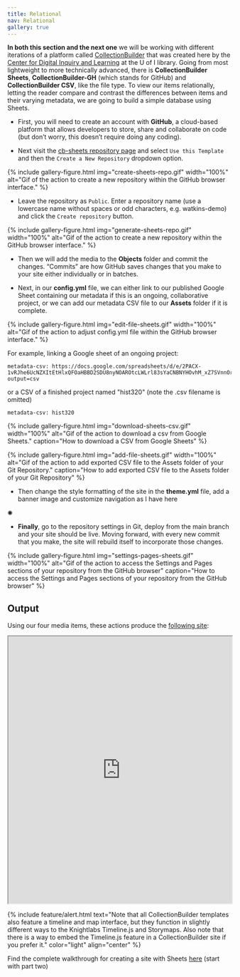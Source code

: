 ```yaml
---
title: Relational
nav: Relational
gallery: true
---
```


**In both this section and the next one** we will be working with different iterations of a platform called [CollectionBuilder](https://collectionbuilder.github.io/) that was created here by the [Center for Digital Inquiry and Learning](https://cdil.lib.uidaho.edu/) at the U of I library. Going from most lightweight to more technically advanced, there is **CollectionBuilder Sheets**, **CollectionBuilder-GH** (which stands for GitHub) and **CollectionBuilder CSV**, like the file type. To view our items relationally, letting the reader compare and contrast the differences between items and their varying metadata, we are going to build a simple database using Sheets.

- First, you will need to create an account with **GitHub**, a cloud-based platform that allows developers to store, share and collaborate on code (but don’t worry, this doesn’t require doing any coding). 

- Next visit the [cb-sheets repository page](https://github.com/CollectionBuilder/collectionbuilder-sheets) and select `Use this Template` and then the `Create a New Repository` dropdown option.

{% include gallery-figure.html img="create-sheets-repo.gif" width="100%" alt="Gif of the action to create a new repository within the GitHub browser interface." %} 

- Leave the repository as `Public`. Enter a repository name (use a lowercase name without spaces or odd characters, e.g. watkins-demo) and click the `Create repository` button.

{% include gallery-figure.html img="generate-sheets-repo.gif" width="100%" alt="Gif of the action to create a new repository within the GitHub browser interface." %} 

- Then we will add the media to the **Objects** folder and commit the changes. “Commits” are how GitHub saves changes that you make to your site either individually or in batches.

- Next, in our **config.yml** file, we can either link to our published Google Sheet containing our metadata if this is an ongoing, collaborative project, or we can add our metadata CSV file to our **Assets** folder if it is complete.

{% include gallery-figure.html img="edit-file-sheets.gif" width="100%" alt="Gif of the action to adjust config.yml file within the GitHub browser interface." %} 

For example, linking a Google sheet of an ongoing project:

```
metadata-csv: https://docs.google.com/spreadsheets/d/e/2PACX-1vRJhe6UcNZXItEtHlxQFOaHBBD2SDU8nyNOAROtcLWLrl83sYaCNBNYHOvhM_xZ7SVnnOrjCzo6U5_o/pub?output=csv
```

or a CSV of a finished project named "hist320" (note the .csv filename is omitted)

```
metadata-csv: hist320
```

{% include gallery-figure.html img="download-sheets-csv.gif" width="100%" alt="Gif of the action to download a csv from Google Sheets." caption="How to download a CSV from Google Sheets" %} 

{% include gallery-figure.html img="add-file-sheets.gif" width="100%" alt="Gif of the action to add exported CSV file to the Assets folder of your Git Repository." caption="How to add exported CSV file to the Assets folder of your Git Repository" %} 

- Then change the style formatting of the site in the **theme.yml** file, add a banner image and customize navigation as I have here

<div class="symbol-container">
    <p class="symbol">&#10042;</p>
</div>

- **Finally**, go to the repository settings in Git, deploy from the main branch and your site should be live. Moving forward, with every new commit that you make, the site will rebuild itself to incorporate those changes.

{% include gallery-figure.html img="settings-pages-sheets.gif" width="100%" alt="Gif of the action to access the Settings and Pages sections of your repository from the GitHub browser" caption="How to access the Settings and Pages sections of your repository from the GitHub browser" %} 

## Output

Using our four media items, these actions produce the [following site](https://aweymo-ui.github.io/hist320_sheets_approach/):

<iframe src="https://aweymo-ui.github.io/hist320_sheets_approach/" width="100%" height="600px"></iframe>


{% include feature/alert.html text="Note that all CollectionBuilder templates also feature a timeline and map interface, but they function in slightly different ways to the Knightlabs Timeline.js and Storymaps. Also note that there is a way to embed the Timeline.js feature in a CollectionBuilder site if you prefer it." color="light" align="center" %}

Find the complete walkthrough for creating a site with Sheets [here](https://collectionbuilder.github.io/cb-docs/docs/walkthroughs/sheets-walkthrough/#sheets-walkthrough-part-2) (start with part two)